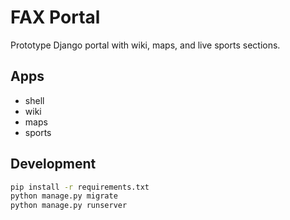 # FAX Portal

Prototype Django portal with wiki, maps, and live sports sections.

## Apps

- shell
- wiki
- maps
- sports

## Development

```bash
pip install -r requirements.txt
python manage.py migrate
python manage.py runserver
